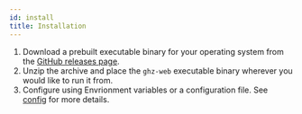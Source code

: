 ```yaml
---
id: install
title: Installation
---
```


1. Download a prebuilt executable binary for your operating system from the [GitHub releases page](https://github.com/chalk-ai/ghz/releases).
2. Unzip the archive and place the `ghz-web` executable binary wherever you would like to run it from. 
3. Configure using Envrionment variables or a configuration file. See [config](config) for more details.
